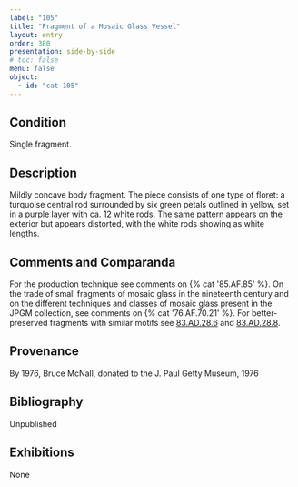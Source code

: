 ```yaml
---
label: "105"
title: "Fragment of a Mosaic Glass Vessel"
layout: entry
order: 380
presentation: side-by-side
# toc: false
menu: false
object:
  - id: "cat-105"
---
```


## Condition

Single fragment.

## Description

Mildly concave body fragment. The piece consists of one type of floret: a turquoise central rod surrounded by six green petals outlined in yellow, set in a purple layer with ca. 12 white rods. The same pattern appears on the exterior but appears distorted, with the white rods showing as white lengths.

## Comments and Comparanda

For the production technique see comments on {% cat '85.AF.85' %}. On the trade of small fragments of mosaic glass in the nineteenth century and on the different techniques and classes of mosaic glass present in the JPGM collection, see comments on {% cat '76.AF.70.21' %}. For better-preserved fragments with similar motifs see [83.AD.28.6](#num) and [83.AD.28.8](#num).

## Provenance

By 1976, Bruce McNall, donated to the J. Paul Getty Museum, 1976

## Bibliography

Unpublished

## Exhibitions

None